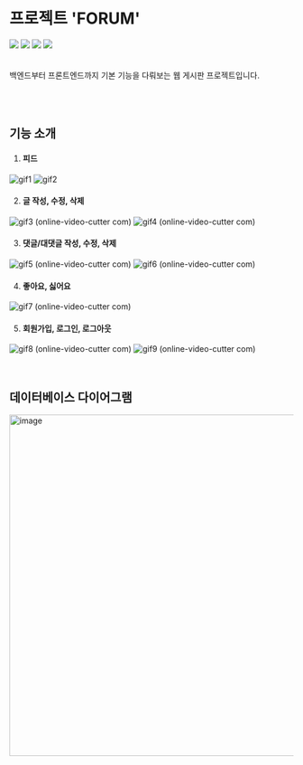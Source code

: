 # 프로젝트 'FORUM'

<p>
  <div> 
    <img src="https://img.shields.io/badge/springboot-3.2.2-6DB33F">
    <img src="http://img.shields.io/badge/mariadb-11.2.2-003545">
    <img src="http://img.shields.io/badge/kotlin-1.9.22-7F52FF">
    <img src="http://img.shields.io/badge/react.js-18.2.0-61DAFB">
  </div>
  <br>
  <br>
  <div>백엔드부터 프론트엔드까지 기본 기능을 다뤄보는 웹 게시판 프로젝트입니다.</div>
</p>

<br>
<br>

## 기능 소개

1. #### 피드
![gif1](https://github.com/cy118/forum/assets/26409938/5cc5e6ee-0264-4ab2-b0be-884c620ebf6b)
![gif2](https://github.com/cy118/forum/assets/26409938/c51a5a42-8b59-459e-84e3-a09ef33142b0)


2. #### 글 작성, 수정, 삭제
![gif3 (online-video-cutter com)](https://github.com/cy118/forum/assets/26409938/79399241-ee57-449c-936a-489f159015b6)
![gif4 (online-video-cutter com)](https://github.com/cy118/forum/assets/26409938/b25cf22f-5cc1-4f0a-9da3-363ea4e32fb6)


3. #### 댓글/대댓글 작성, 수정, 삭제
![gif5 (online-video-cutter com)](https://github.com/cy118/forum/assets/26409938/a20f9dab-13e9-424e-a5f6-a6beefcdef5a)
![gif6 (online-video-cutter com)](https://github.com/cy118/forum/assets/26409938/87d6350d-54e7-4c79-b7a5-eeb5447bebd2)



4. #### 좋아요, 싫어요
![gif7 (online-video-cutter com)](https://github.com/cy118/forum/assets/26409938/d24e097c-548d-4004-92cc-ae68629d8572)


5. #### 회원가입, 로그인, 로그아웃
![gif8 (online-video-cutter com)](https://github.com/cy118/forum/assets/26409938/bc1ce0ed-9526-48d0-88a5-735c2faf1f0f)
![gif9 (online-video-cutter com)](https://github.com/cy118/forum/assets/26409938/12baa833-64d8-4712-bd65-0f256e14c3dd)


<br>

## 데이터베이스 다이어그램

<p>
  <img width="604" alt="image" src="https://github.com/cy118/forum/assets/26409938/a1ab3c17-8767-4f39-bf06-3e36f60d4bd6">
</p>

